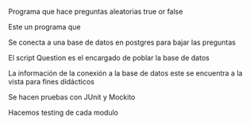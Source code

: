 Programa que hace preguntas aleatorias true or false

Este un programa que 

Se conecta a una base de datos en postgres para bajar las preguntas

El script Question es el encargado de poblar la base de datos

La información de la conexión a la base de datos este se encuentra a la vista para fines didácticos

Se hacen pruebas con JUnit y Mockito

Hacemos testing de cada modulo
